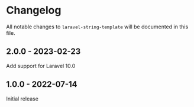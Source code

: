 # Changelog

All notable changes to `laravel-string-template` will be documented in this file.

## 2.0.0 - 2023-02-23

Add support for Laravel 10.0

## 1.0.0 - 2022-07-14

Initial release
